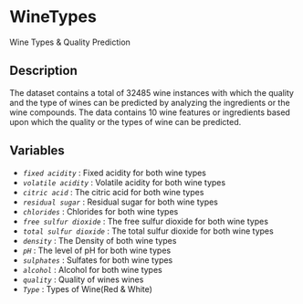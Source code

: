 # WineTypes
Wine Types & Quality Prediction

## Description
The dataset contains a total of 32485 wine instances with which the quality and the type of wines can be predicted by analyzing the ingredients or the wine compounds. The data contains 10 wine features or ingredients based upon which the quality or the types of wine can be predicted. 


## Variables

* *_`fixed acidity`_* : Fixed acidity for both wine types
* *_`volatile acidity`_* : Volatile acidity for both wine types
* *_`citric acid`_* : The citric acid for both wine types 
* *_`residual sugar`_* : Residual sugar for both wine types
* *_`chlorides`_* : Chlorides for both wine types
* *_`free sulfur dioxide`_* : The free sulfur dioxide for both wine types
* *_`total sulfur dioxide`_* : The total sulfur dioxide for both wine types
* *_`density`_* : The Density of both wine types
* *_`pH`_* : The level of pH for both wine types
* *_`sulphates`_* : Sulfates for both wine types
* *_`alcohol`_* : Alcohol for both wine types
* *_`quality`_* : Quality of wines wines
* *_`Type`_* : Types of Wine(Red & White)
